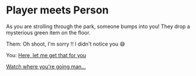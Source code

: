 # Player meets Person
As you are strolling through the park, someone bumps into you! They drop a mysterious green item on the floor.

Them: Oh shoot, I'm sorry !! I didn't notice you 😅


You:
[Here, let me get that for you](npc-convo.md)

[Watch where you're going man...](player-ignores.md)
